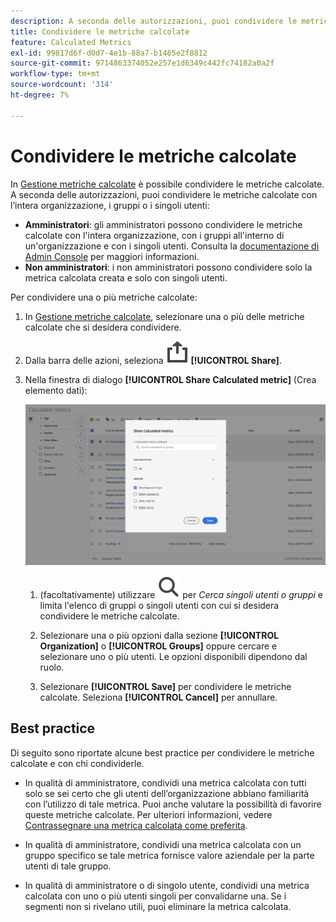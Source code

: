 ```yaml
---
description: A seconda delle autorizzazioni, puoi condividere le metriche con l’intera organizzazione, i gruppi o i singoli utenti.
title: Condividere le metriche calcolate
feature: Calculated Metrics
exl-id: 99817d6f-d0d7-4e1b-88a7-b1465e2f8812
source-git-commit: 9714863374052e257e1d6349c442fc74182a0a2f
workflow-type: tm+mt
source-wordcount: '314'
ht-degree: 7%

---
```


# Condividere le metriche calcolate

In [Gestione metriche calcolate](cm-manager.md) è possibile condividere le metriche calcolate. A seconda delle autorizzazioni, puoi condividere le metriche calcolate con l’intera organizzazione, i gruppi o i singoli utenti:

* **Amministratori**: gli amministratori possono condividere le metriche calcolate con l&#39;intera organizzazione, con i gruppi all&#39;interno di un&#39;organizzazione e con i singoli utenti. Consulta la [documentazione di Admin Console](https://helpx.adobe.com/it/enterprise/using/manage-products.html) per maggiori informazioni.
* **Non amministratori**: i non amministratori possono condividere solo la metrica calcolata creata e solo con singoli utenti.

Per condividere una o più metriche calcolate:

1. In [Gestione metriche calcolate](cm-manager.md), selezionare una o più delle metriche calcolate che si desidera condividere.
1. Dalla barra delle azioni, seleziona ![Condividi](/help/assets/icons/ShareAlt.svg) **[!UICONTROL Share]**.
1. Nella finestra di dialogo **[!UICONTROL Share Calculated metric]** (Crea elemento dati):

   ![Finestra di dialogo Condividi metriche calcolate](assets/share-calculated-metrics-dialog.png)

   1. (facoltativamente) utilizzare ![Cerca](/help/assets/icons/Search.svg) per *Cerca singoli utenti o gruppi* e limita l&#39;elenco di gruppi o singoli utenti con cui si desidera condividere le metriche calcolate.

   1. Selezionare una o più opzioni dalla sezione **[!UICONTROL Organization]** o **[!UICONTROL Groups]** oppure cercare e selezionare uno o più utenti. Le opzioni disponibili dipendono dal ruolo.

   1. Selezionare **[!UICONTROL Save]** per condividere le metriche calcolate. Seleziona **[!UICONTROL Cancel]** per annullare.

## Best practice

Di seguito sono riportate alcune best practice per condividere le metriche calcolate e con chi condividerle.

* In qualità di amministratore, condividi una metrica calcolata con tutti solo se sei certo che gli utenti dell’organizzazione abbiano familiarità con l’utilizzo di tale metrica. Puoi anche valutare la possibilità di favorire queste metriche calcolate. Per ulteriori informazioni, vedere [Contrassegnare una metrica calcolata come preferita](cm-favorite.md).

* In qualità di amministratore, condividi una metrica calcolata con un gruppo specifico se tale metrica fornisce valore aziendale per la parte utenti di tale gruppo.

* In qualità di amministratore o di singolo utente, condividi una metrica calcolata con uno o più utenti singoli per convalidarne una. Se i segmenti non si rivelano utili, puoi eliminare la metrica calcolata.

<!--
Depending on your permissions, you can share metrics with your whole organization, groups, or individual users.

|  Role | Permissions |
|---|---|
|  Administrator  | Can share metrics with All, with Groups, and with Users. Groups are set up as permission groups in the Admin Console. |
|  Non-Administrator  | Can share metrics only with individual users.  |

To share a calculated metric:

1. In Adobe Analytics, select the **[!UICONTROL Components]** tab, then select **[!UICONTROL Calculated metrics]**. 

1. In the Calculated metrics manager, select the checkbox to the left of any metrics that you want to share. 

1. Select the **[!UICONTROL Share]** icon. ![](https://spectrum.adobe.com/static/icons/workflow_18/Smock_Share_18_N.svg)
   
   The Share Calculated metric dialog box displays.

   ![](assets/cm_share.png)

1. Select **[!UICONTROL Share]**.

1. Choose who you want to share with:

   * **[!UICONTROL All]** (Administrators only): Shares with all users in the organization.

     Consider sharing with all only if it's of use to the entire company and everyone is comfortable using it. In this case, you should also consider making it an [approved metric](/help/components/c-calcmetrics/c-workflow/cm-workflow/cm-approving.md).
   
   * **[!UICONTROL Groups]** (Administrators only): Select any groups you want to share with.

     Consider sharing with a group if the metric provides good business value for that team.
   
   * **[!UICONTROL Individual users]**: Search for and select the individual users you want to share with.

      This is the only share option available to all users. Administrators might want to use this option to vet and validate a metric prior to making it available to a group or to everyone. If the metric isn't useful, it can be discarded. Administrators should not officially approve this type of metric.

1. Select **[!UICONTROL Share]**.

   The Shared icon appears next to the metric: ![](https://spectrum.adobe.com/static/icons/workflow_18/Smock_Share_18_N.svg).

1. You can filter on metrics shared with you by going to **[!UICONTROL Filters]** > **[!UICONTROL Other Filters]** > **[!UICONTROL Shared with Me]**.

1. (Optional) To filter the list of calculated metrics in the Calculated metrics manager to show only metrics that are shared with you, select the **Filter** icon, expand **[!UICONTROL Other filters]**, then select **[!UICONTROL Shared with me]**.
-->
